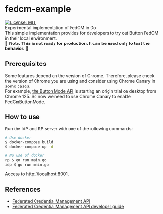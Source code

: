 # fedcm-example
[![License: MIT](https://img.shields.io/badge/License-MIT-blue.svg)](https://opensource.org/licenses/MIT)  
Experimental implementation of FedCM in Go  
This simple implementation provides for developers to try out Button FedCM in their local environment.  
:construction: **Note: This is not ready for production. It can be used only to test the behavior.** :construction:

## Prerequisites

Some features depend on the version of Chrome. Therefore, please check the version of Chrome you are using and consider using Chrome Canary in some cases.  
For example, [the Button Mode API](https://developers.google.com/privacy-sandbox/blog/fedcm-chrome-125-updates) is starting an origin trial on desktop from Chrome 125. So now we need to use Chrome Canary to enable FedCmButtonMode.

## How to use

Run the IdP and RP server with one of the following commands:

```bash
# Use docker 
$ docker-compose build
$ docker-compose up -d

# No use of docker
rp $ go run main.go
idp $ go run main.go
```

Access to http://localhost:8001.

## References
- [Federated Credential Management API](https://developers.google.com/privacy-sandbox/3pcd/fedcm)
- [Federated Credential Management API developer guide](https://developers.google.com/privacy-sandbox/3pcd/fedcm-developer-guide)
